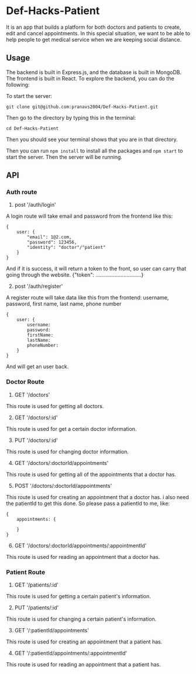 # Def-Hacks-Patient

It is an app that builds a platform for both doctors and patients to create, edit and cancel appointments. In this special situation, we want to be able to help people to get medical service when we are keeping social distance. 

## Usage

The backend is built in Express.js, and the database is built in MongoDB. The frontend is built in React. To explore the backend, you can do the following: 

To start the server: 

```
git clone git@github.com:pranavs2004/Def-Hacks-Patient.git
```
Then go to the directory by typing this in the terminal: 

```
cd Def-Hacks-Patient
```
Then you should see your terminal shows that you are in that directory. 

Then you can run `npm install` to install all the packages and `npm start` to start the server. Then the server will be running. 

## API

### Auth route

1. post '/auth/login'

A login route will take email and password from the frontend like this: 

```
{
    user: {
        "email": 1@2.com,
        "password": 123456,
        "identity": "doctor"/"patient"
    }
}
```
And if it is success, it will return a token to the front, so user can carry that going through the website.
{"token": ...............................}

2. post '/auth/register'

A register route will take data like this from the frontend: 
 username, password, first name, last name, phone number

```
{
    user: {
        username:
        password:
        firstName:
        lastName:
        phoneNumber:
    }
}
```

And will get an user back. 

### Doctor Route

1. GET '/doctors'

This route is used for getting all doctors. 

2. GET '/doctors/:id'

This route is used for get a certain doctor information. 

3. PUT '/doctors/:id'

This route is used for changing doctor information.

4. GET '/doctors/:doctorId/appointments'

This route is used for getting all of the appointments that a doctor has. 

5. POST '/doctors/:doctorId/appointments'

This route is used for creating an appointment that a doctor has. i also need the patientId to get this done. So please pass a patientId to me, like: 

```
{
    appointments: {

    }
}
```

6. GET '/doctors/:doctorId/appointments/:appointmentId'

This route is used for reading an appointment that a doctor has. 

### Patient Route

1. GET '/patients/:id'

This route is used for getting a certain patient's information. 

2. PUT '/patients/:id'

This route is used for changing a certain patient's information. 

3. GET '/:patientId/appointments'

This route is used for creating an appointment that a patient has. 

4. GET '/:patientId/appointments/:appointmentId'

This route is used for reading an appointment that a patient has. 





